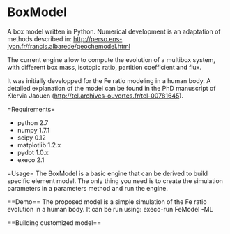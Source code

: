 BoxModel
========

A box model written in Python.
Numerical development is an adaptation of methods described in:
http://perso.ens-lyon.fr/francis.albarede/geochemodel.html

The current engine allow to compute the evolution of a multibox system,
with different box mass, isotopic ratio, partition coefficient and flux. 

It was initially developped for the Fe ratio modeling in a human body.
A detailed explanation of the model can be found in the PhD manuscript of
Klervia Jaouen (http://tel.archives-ouvertes.fr/tel-00781645).


=Requirements=
- python 	2.7
- numpy 	1.7.1
- scipy		0.12
- matplotlib	1.2.x
- pydot		1.0.x
- execo		2.1

=Usage=
The BoxModel is a basic engine that can be derived to build specific element model. The only thing you need is to create the simulation parameters in a parameters method and run the engine.

==Demo==
The proposed model is a simple simulation of the Fe ratio evolution in a human body. 
It can be run using:
	execo-run FeModel -ML

==Building customized model==

